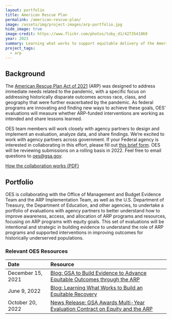 ```yaml
---
layout: portfolio
title: American Rescue Plan
permalink: /american-rescue-plan/
image: /assets/img/project-images/arp-portfolio.jpg
hide_image: true
image-credit: https://www.flickr.com/photos/toby_d1/4273541069
year: 2023
summary: Learning what works to support equitable delivery of the American Rescue Plan
project_tags:
  - arp
---
```


## Background
The <a href="https://www.congress.gov/bill/117th-congress/house-bill/1319/text" target="_blank">American Rescue Plan Act of 2021</a> (ARP) was designed to address immediate needs related to the pandemic, with a specific focus on addressing historically disparate outcomes across race, class, and geography that were further exacerbated by the pandemic. As federal programs are innovating and finding new ways to achieve these goals, OES’ evaluations will measure whether ARP-funded interventions are working as intended and share lessons learned. 

OES team members will work closely with agency partners to design and implement an evaluation, analyze data, and share findings. We’re excited to work with agency partners across government. If your Federal agency is interested in collaborating in this effort, please fill out <a href="https://feedback.gsa.gov/jfe/form/SV_6QpqyiT074oVd7U" target="_blank">this brief form</a>. OES will be reviewing submissions on a rolling basis in 2022. Feel free to email questions to <a href="mailto:oes@gsa.gov?subject=ARP Collaboration">oes@gsa.gov</a>.

<a class="usa-button" href="{{site.baseurl}}/assets/files/OES-ARP-Evaluations-Overview.pdf" target="_blank">How the collaboration works (PDF)</a>

## Portfolio
OES is collaborating with the Office of Management and Budget Evidence Team and the ARP Implementation Team, as well as the U.S. Department of Treasury, the Department of Education, and other agencies, to undertake a portfolio of evaluations with agency partners to better understand how to improve awareness, access, and allocation of ARP programs and resources, focusing on ARP programs with equity goals. This set of evaluations will be intentional and strategic in building evidence to understand the role of ARP programs and supported interventions in improving outcomes for historically underserved populations. 

### Relevant OES Resources
| Date  | Resource |
| :--- | :--- |
| December 15, 2021 |<a href="https://www.gsa.gov/blog/2021/12/15/gsa-to-build-evidence-to-advance-equitable-outcomes-through-the-american-rescue-plan" target="_blank">Blog: GSA to Build Evidence to Advance Equitable Outcomes through the ARP </a>|
| June 9, 2022  | <a href="https://oes.gsa.gov/blog/build-equitable-recovery/" target="_blank">Blog: Learning What Works to Build an Equitable Recovery</a> |
| October 20, 2022  | <a href="https://www.gsa.gov/about-us/newsroom/news-releases/gsa-to-build-evidence-on-advancing-equitable-outcomes-through-the-american-rescue-plan-10202022" target="_blank">News Release: GSA Awards Multi-Year Evaluation Contract on Equity and the ARP </a> |



